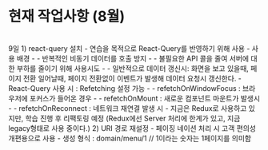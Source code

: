 # 현재 작업사항 (8월)

<br/>
9일
1) react-query 설치
- 연습을 목적으로 React-Query를 반영하기 위해 사용
- 사용 배경
- - 반복적인 비동기 데이터를 호출 방지
- - 불필요한 API 콜을 줄여 서버에 대한 부하를 줄이기 위해 사용시도
- - 일반적으로 데이터 갱신시: 화면을 보고 있을때, 페이지 전환 일어날때, 페이지 전환없이 이벤트가 발생해 데이터 요청시 갱신한다.
- React-Query 사용 시 : Refetching 설정 가능
- - refetchOnWindowFocus : 브라우저에 포커스가 들어온 경우
- - refetchOnMount : 새로운 컴포넌트 마운트가 발생시
- - refetchOnReconnect : 네트워크 재연결 발생 시
- 지금은 Redux로 사용하고 있지만, 학습 진행 후 리팩토링 예정 (Redux에선 Server 처리에 한계가 있고, 지금 legacy형태로 사용 중이다.)
2) URI 경로 재설정
- 페이징 네이션 처리 시 고객 편의성 개편용으로 사용
- 생성 형식 : domain/menu/1    // 1이라는 숫자는 1페이지를 의미함